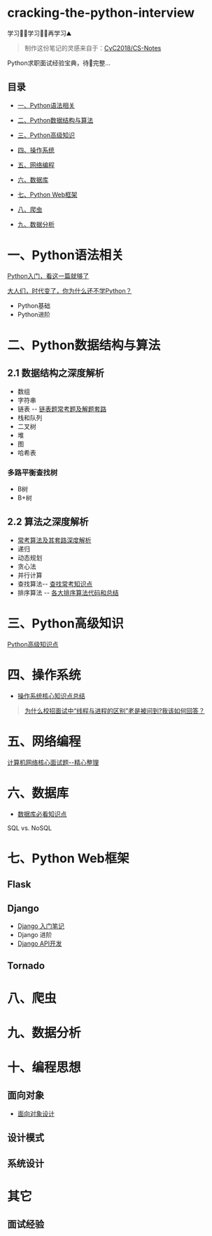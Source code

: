 # cracking-the-python-interview

学习👨‍🎓学习👩‍🎓再学习⛰️

> 制作这份笔记的灵感来自于：[CyC2018/CS-Notes](https://github.com/CyC2018/CS-Notes)

Python求职面试经验宝典，待🥣完整...

## 目录

- [一、Python语法相关](#一Python语法相关)

- [二、Python数据结构与算法](#二Python数据结构与算法)

- [三、Python高级知识](#三Python高级知识)

- [四、操作系统](#四操作系统)

- [五、网络编程](#五网络编程)

- [六、数据库](#六数据库)

- [七、Python Web框架](#七python-web框架)

- [八、爬虫](#八爬虫)

- [九、数据分析](#九数据分析)

# 一、Python语法相关

[Python入门，看这一篇就够了]()

[大人们，时代变了，你为什么还不学Python？]()

- Python基础
- Python进阶



# 二、Python数据结构与算法



## 2.1 数据结构之深度解析



- 数组
- 字符串
- 链表 -- [链表题常考题及解题套路](https://github.com/yuzhouStayHungry/cracking-the-python-interview/blob/master/notes/%E9%93%BE%E8%A1%A8%E5%B8%B8%E8%80%83%E9%A2%98%E5%8F%8A%E8%A7%A3%E9%A2%98%E5%A5%97%E8%B7%AF.md)
- 栈和队列
- 二叉树
- 堆
- 图
-  哈希表



### 多路平衡查找树

- B树
- B+树

## 2.2 算法之深度解析

- [常考算法及其套路深度解析](https://github.com/yuzhouStayHungry/cracking-the-python-interview/blob/master/notes/%E5%B8%B8%E8%80%83%E7%AE%97%E6%B3%95%E5%8F%8A%E5%A5%97%E8%B7%AF%E6%B7%B1%E5%BA%A6%E8%A7%A3%E6%9E%90.md)
- 递归
- 动态规划
- 贪心法
- 并行计算
- 查找算法-- [查找常考知识点](https://github.com/yuzhouStayHungry/cracking-the-python-interview/blob/master/%E6%9F%A5%E6%89%BE%E7%AE%97%E6%B3%95%E7%9F%A5%E8%AF%86%E7%82%B9%E5%AD%A6%E4%B9%A0.md)
- 排序算法 -- [各大排序算法代码和总结](https://github.com/yuzhouStayHungry/cracking-the-python-interview/blob/master/notes/%E6%8E%92%E5%BA%8F%E7%AE%97%E6%B3%95%E7%9F%A5%E8%AF%86%E7%82%B9%E5%AD%A6%E4%B9%A0.md)

# 三、Python高级知识



[Python高级知识点](https://github.com/yuzhouStayHungry/cracking-the-python-interview/blob/master/notes/Python%E9%AB%98%E7%BA%A7%E7%9F%A5%E8%AF%86.md)

# 四、操作系统

- [操作系统核心知识点总结](https://github.com/yuzhouStayHungry/the_Element_Of_IT_Interview/blob/master/2020%E6%A0%B8%E5%BF%83%E9%9D%A2%E8%AF%95%E9%A2%98--%E6%93%8D%E4%BD%9C%E7%B3%BB%E7%BB%9F.md)

> [为什么校招面试中“线程与进程的区别”老是被问到?我该如何回答？](https://zhuanlan.zhihu.com/p/125716637)

# 五、网络编程

[计算机网络核心面试题--精心整理](https://github.com/yuzhouStayHungry/the_Element_Of_IT_Interview/blob/master/2020%E6%A0%B8%E5%BF%83%E9%9D%A2%E8%AF%95%E9%A2%98--%E8%AE%A1%E7%AE%97%E6%9C%BA%E7%BD%91%E7%BB%9C.md)

# 六、数据库

- [数据库必看知识点](https://github.com/yuzhouStayHungry/the_Element_Of_IT_Interview/blob/master/2020%E6%A0%B8%E5%BF%83%E9%9D%A2%E8%AF%95%E9%A2%98--MySQL.md)

SQL vs. NoSQL

# 七、Python Web框架

## Flask

## Django

- [Django 入门笔记](https://blog.csdn.net/yuzhou_1shu/category_9419274.html)
- Django 进阶
- [Django API开发](https://yuzhoustayhungry.github.io/tags/django/)

## Tornado

# 八、爬虫

# 九、数据分析

# 十、编程思想

## 面向对象

- [面向对象设计](https://github.com/yuzhouStayHungry/cracking-the-python-interview/blob/master/notes/%E9%9D%A2%E5%90%91%E5%AF%B9%E8%B1%A1%E8%AE%BE%E8%AE%A1.md)

## 设计模式

## 系统设计

# 其它

## 面试经验
